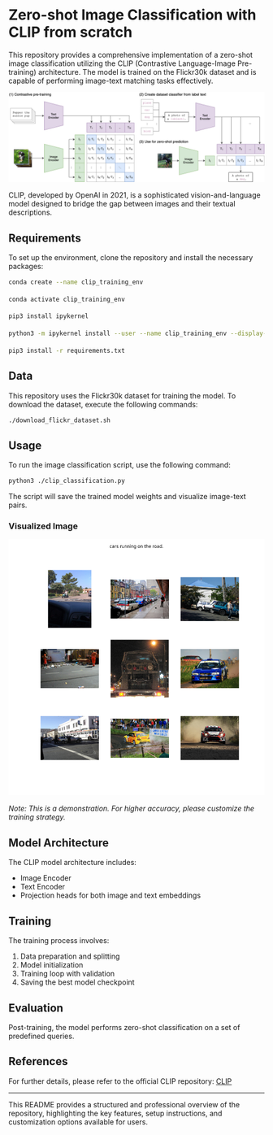 
# Zero-shot Image Classification with CLIP from scratch

This repository provides a comprehensive implementation of a zero-shot image classification utilizing the CLIP (Contrastive Language-Image Pre-training) architecture. The model is trained on the Flickr30k dataset and is capable of performing image-text matching tasks effectively.

![CLIP Model](assets/CLIP.png)

CLIP, developed by OpenAI in 2021, is a sophisticated vision-and-language model designed to bridge the gap between images and their textual descriptions.

## Requirements

To set up the environment, clone the repository and install the necessary packages:


```bash
conda create --name clip_training_env

conda activate clip_training_env

pip3 install ipykernel

python3 -m ipykernel install --user --name clip_training_env --display-name clip_training_env

pip3 install -r requirements.txt

```

## Data

This repository uses the Flickr30k dataset for training the model. To download the dataset, execute the following commands:

```bash
./download_flickr_dataset.sh
```

## Usage

To run the image classification script, use the following command:

```bash
python3 ./clip_classification.py
```

The script will save the trained model weights and visualize image-text pairs.

### Visualized Image

![Results](./assets/res.png)

*Note: This is a demonstration. For higher accuracy, please customize the training strategy.*

## Model Architecture

The CLIP model architecture includes:

- Image Encoder 
- Text Encoder 
- Projection heads for both image and text embeddings

## Training

The training process involves:

1. Data preparation and splitting
2. Model initialization
3. Training loop with validation
4. Saving the best model checkpoint

## Evaluation

Post-training, the model performs zero-shot classification on a set of predefined queries.

## References

For further details, please refer to the official CLIP repository: [CLIP](https://github.com/openai/CLIP?tab=readme-ov-file)

---

This README provides a structured and professional overview of the repository, highlighting the key features, setup instructions, and customization options available for users.

